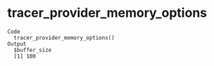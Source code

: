 # tracer_provider_memory_options

    Code
      tracer_provider_memory_options()
    Output
      $buffer_size
      [1] 100
      

